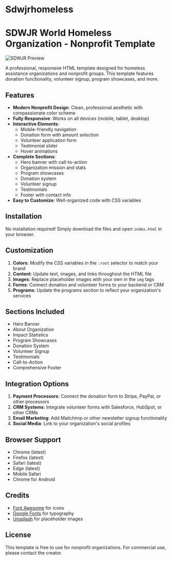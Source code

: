 # Sdwjrhomeless
# SDWJR World Homeless Organization - Nonprofit Template

![SDWJR Preview](https://via.placeholder.com/800x500?text=SDWJR+World+Homeless+Template+Preview)

A professional, responsive HTML template designed for homeless assistance organizations and nonprofit groups. This template features donation functionality, volunteer signup, program showcases, and more.

## Features

- **Modern Nonprofit Design**: Clean, professional aesthetic with compassionate color scheme
- **Fully Responsive**: Works on all devices (mobile, tablet, desktop)
- **Interactive Elements**:
  - Mobile-friendly navigation
  - Donation form with amount selection
  - Volunteer application form
  - Testimonial slider
  - Hover animations
- **Complete Sections**:
  - Hero banner with call-to-action
  - Organization mission and stats
  - Program showcases
  - Donation system
  - Volunteer signup
  - Testimonials
  - Footer with contact info
- **Easy to Customize**: Well-organized code with CSS variables

## Installation

No installation required! Simply download the files and open `index.html` in your browser.

## Customization

1. **Colors**: Modify the CSS variables in the `:root` selector to match your brand
2. **Content**: Update text, images, and links throughout the HTML file
3. **Images**: Replace placeholder images with your own in the `img` tags
4. **Forms**: Connect donation and volunteer forms to your backend or CRM
5. **Programs**: Update the programs section to reflect your organization's services

## Sections Included

- Hero Banner
- About Organization
- Impact Statistics
- Program Showcases
- Donation System
- Volunteer Signup
- Testimonials
- Call-to-Action
- Comprehensive Footer

## Integration Options

1. **Payment Processors**: Connect the donation form to Stripe, PayPal, or other processors
2. **CRM Systems**: Integrate volunteer forms with Salesforce, HubSpot, or other CRMs
3. **Email Marketing**: Add Mailchimp or other newsletter signup functionality
4. **Social Media**: Link to your organization's social profiles

## Browser Support

- Chrome (latest)
- Firefox (latest)
- Safari (latest)
- Edge (latest)
- Mobile Safari
- Chrome for Android

## Credits

- [Font Awesome](https://fontawesome.com/) for icons
- [Google Fonts](https://fonts.google.com/) for typography
- [Unsplash](https://unsplash.com/) for placeholder images

## License

This template is free to use for nonprofit organizations. For commercial use, please contact the creator.
